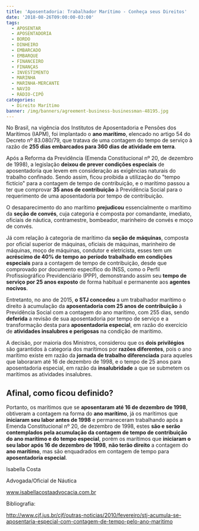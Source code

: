 ```yaml
---
title: 'Aposentadoria: Trabalhador Marítimo - Conheça seus Direitos'
date: '2018-08-26T09:00:00-03:00'
tags:
  - APOSENTAR
  - APOSENTADORIA
  - BORDO
  - DINHEIRO
  - EMBARCADO
  - EMBARQUE
  - FINANCEIRO
  - FINANÇAS
  - INVESTIMENTO
  - MARINHA
  - MARINHA-MERCANTE
  - NAVIO
  - RÁDIO-CIPÓ
categories:
  - Direito Marítimo
banner: /img/banners/agreement-business-businessman-48195.jpg
---
```

No Brasil, na vigência dos Institutos de Aposentadoria e Pensões dos Marítimos (IAPM), foi implantado o **ano marítimo**, elencado no artigo 54 do Decreto nº 83.080/79, que tratava de uma contagem do tempo de serviço à razão de **255 dias embarcados para 360 dias de atividade em terra**.

Após a Reforma da Previdência (Emenda Constitucional nº 20, de dezembro de 1998), a legislação **deixou de prever condições especiais** de aposentadoria que levem em consideração as exigências naturais do trabalho confinado. Sendo assim, ficou proibida a utilização do "tempo fictício" para a contagem de tempo de contribuição, e o marítimo passou a ter que comprovar **35 anos de contribuição** à Previdência Social para o requerimento de uma aposentadoria por tempo de contribuição.

O desaparecimento do ano marítimo **prejudicou** essencialmente o marítimo da **seção de convés**, cuja categoria é composta por comandante, imediato, oficiais de náutica, contramestre, bombeador, marinheiro de convés e moço de convés.

Já com relação à categoria de marítimo da **seção de máquinas**, composta por oficial superior de máquinas, oficiais de máquinas, marinheiro de máquinas, moço de máquinas, condutor e eletricista, esses tem um **acréscimo de 40% de tempo ao período trabalhado em condições especiais** para a contagem de tempo de contribuição, desde que comprovado por documento específico do INSS, como o Perfil Profissiográfico Previdenciário (PPP), demonstrando assim seu **tempo de serviço por 25 anos exposto** de forma habitual e permanente aos **agentes nocivos**.

Entretanto, no ano de 2015, **o STJ concedeu** a um trabalhador marítimo o direito à acumulação da **aposentadoria com 25 anos de contribuição** à Previdência Social com a contagem do ano marítimo, com 255 dias, sendo **deferida** a revisão de sua aposentadoria por tempo de serviço e a transformação desta para **aposentadoria especial**, em razão do exercício de **atividades insalubres e perigosas** na condição de marítimo.

A decisão, por maioria dos Ministros, considerou que os **dois privilégios** são garantidos à categoria dos marítimos por **razões diferentes**, pois o ano marítimo existe em razão da **jornada de trabalho diferenciada** para aqueles que laboraram até 16 de dezembro de 1998, e o tempo de 25 anos para aposentadoria especial, em razão da **insalubridade** a que se submetem os marítimos as atividades insalubres.

## Afinal, como ficou definido?

Portanto, os marítimos que se **aposentaram até 16 de dezembro de 1998**, obtiveram a contagem na forma do **ano marítimo**, já os marítimos que **iniciaram seu labor antes de 1998** e permaneceram trabalhando após a Emenda Constitucional nº 20, de dezembro de 1998, estes **são e serão contemplados pela acumulação da contagem de tempo de contribuição do ano marítimo e do tempo especial**, porém os marítimos que **iniciaram o seu labor após 16 de dezembro de 1998**, **não terão direito** a contagem do **ano marítimo**, mas são enquadrados em contagem de tempo para **aposentadoria especial**.

Isabella Costa

Advogada/Oficial de Náutica

www.isabellacostaadvocacia.com.br

Bibliografia:

http://www.cjf.jus.br/cjf/outras-noticias/2010/fevereiro/stj-acumula-se-aposentaria-especial-com-contagem-de-tempo-pelo-ano-maritimo
